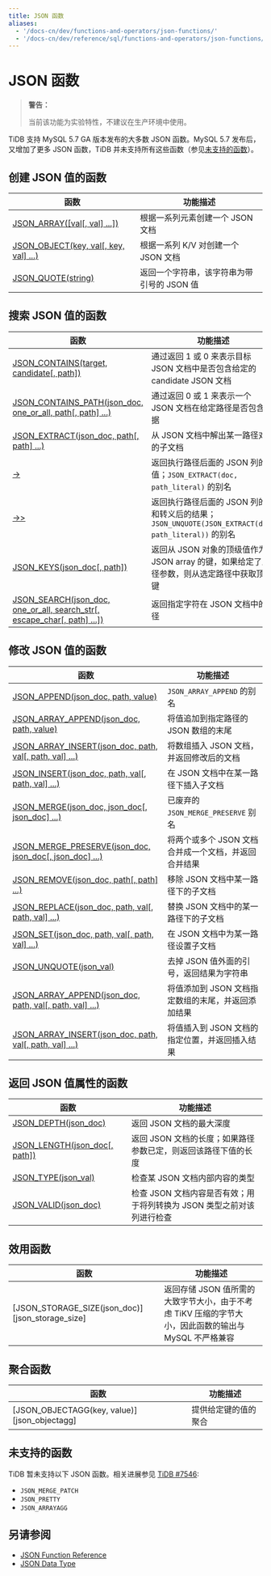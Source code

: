 ```yaml
---
title: JSON 函数
aliases:
  - '/docs-cn/dev/functions-and-operators/json-functions/'
  - '/docs-cn/dev/reference/sql/functions-and-operators/json-functions/'
---
```


# JSON 函数

> **警告：**
> 
> 当前该功能为实验特性，不建议在生产环境中使用。

TiDB 支持 MySQL 5.7 GA 版本发布的大多数 JSON 函数。MySQL 5.7 发布后，又增加了更多 JSON 函数，TiDB 并未支持所有这些函数（参见[未支持的函数](#未支持的函数)）。

## 创建 JSON 值的函数

| 函数                                                   | 功能描述                     |
| ---------------------------------------------------- | ------------------------ |
| [JSON_ARRAY([val[, val] ...])][json_array]           | 根据一系列元素创建一个 JSON 文档      |
| [JSON_OBJECT(key, val[, key, val] ...)][json_object] | 根据一系列 K/V 对创建一个 JSON 文档  |
| [JSON_QUOTE(string)][json_quote]                     | 返回一个字符串，该字符串为带引号的 JSON 值 |

## 搜索 JSON 值的函数

| 函数                                                                                            | 功能描述                                                                           |
| --------------------------------------------------------------------------------------------- | ------------------------------------------------------------------------------ |
| [JSON_CONTAINS(target, candidate[, path])][json_contains]                                     | 通过返回 1 或 0 来表示目标 JSON 文档中是否包含给定的 candidate JSON 文档                             |
| [JSON_CONTAINS_PATH(json_doc, one_or_all, path[, path] ...)][json_contains_path]          | 通过返回 0 或 1 来表示一个 JSON 文档在给定路径是否包含数据                                            |
| [JSON_EXTRACT(json_doc, path[, path] ...)][json_extract]                                    | 从 JSON 文档中解出某一路径对应的子文档                                                         |
| [->][json_short_extract]                                                                      | 返回执行路径后面的 JSON 列的值；`JSON_EXTRACT(doc, path_literal)` 的别名                       |
| [->>][json_short_extract_unquote]                                                             | 返回执行路径后面的 JSON 列的值和转义后的结果； `JSON_UNQUOTE(JSON_EXTRACT(doc, path_literal))` 的别名 |
| [JSON_KEYS(json_doc[, path])][json_keys]                                                    | 返回从 JSON 对象的顶级值作为 JSON array 的键，如果给定了路径参数，则从选定路径中获取顶级键                         |
| [JSON_SEARCH(json_doc, one_or_all, search_str[, escape_char[, path] ...])][json_search] | 返回指定字符在 JSON 文档中的路径                                                            |

## 修改 JSON 值的函数

| 函数                                                                                 | 功能描述                          |
| ---------------------------------------------------------------------------------- | ----------------------------- |
| [JSON_APPEND(json_doc, path, value)][json_append]                                | `JSON_ARRAY_APPEND` 的别名       |
| [JSON_ARRAY_APPEND(json_doc, path, value)][json_array_append]                    | 将值追加到指定路径的 JSON 数组的末尾         |
| [JSON_ARRAY_INSERT(json_doc, path, val[, path, val] ...)][json_array_insert]     | 将数组插入 JSON 文档，并返回修改后的文档       |
| [JSON_INSERT(json_doc, path, val[, path, val] ...)][json_insert]                 | 在 JSON 文档中在某一路径下插入子文档         |
| [JSON_MERGE(json_doc, json_doc[, json_doc] ...)][json_merge]                   | 已废弃的 `JSON_MERGE_PRESERVE` 别名 |
| [JSON_MERGE_PRESERVE(json_doc, json_doc[, json_doc] ...)][json_merge_preserve] | 将两个或多个 JSON 文档合并成一个文档，并返回合并结果 |
| [JSON_REMOVE(json_doc, path[, path] ...)][json_remove]                           | 移除 JSON 文档中某一路径下的子文档          |
| [JSON_REPLACE(json_doc, path, val[, path, val] ...)][json_replace]               | 替换 JSON 文档中的某一路径下的子文档         |
| [JSON_SET(json_doc, path, val[, path, val] ...)][json_set]                       | 在 JSON 文档中为某一路径设置子文档          |
| [JSON_UNQUOTE(json_val)][json_unquote]                                           | 去掉 JSON 值外面的引号，返回结果为字符串       |
| [JSON_ARRAY_APPEND(json_doc, path, val[, path, val] ...)][json_array_append]     | 将值添加到 JSON 文档指定数组的末尾，并返回添加结果  |
| [JSON_ARRAY_INSERT(json_doc, path, val[, path, val] ...)][json_array_insert]     | 将值插入到 JSON 文档的指定位置，并返回插入结果    |

## 返回 JSON 值属性的函数

| 函数                                             | 功能描述                                      |
| ---------------------------------------------- | ----------------------------------------- |
| [JSON_DEPTH(json_doc)][json_depth]           | 返回 JSON 文档的最大深度                           |
| [JSON_LENGTH(json_doc[, path])][json_length] | 返回 JSON 文档的长度；如果路径参数已定，则返回该路径下值的长度        |
| [JSON_TYPE(json_val)][json_type]             | 检查某 JSON 文档内部内容的类型                        |
| [JSON_VALID(json_doc)][json_valid]           | 检查 JSON 文档内容是否有效；用于将列转换为 JSON 类型之前对该列进行检查 |

## 效用函数

| 函数                                                       | 功能描述                                                         |
| -------------------------------------------------------- | ------------------------------------------------------------ |
| \[JSON_STORAGE_SIZE(json_doc)\]\[json_storage_size\] | 返回存储 JSON 值所需的大致字节大小，由于不考虑 TiKV 压缩的字节大小，因此函数的输出与 MySQL 不严格兼容 |

## 聚合函数

| 函数                                                 | 功能描述       |
| -------------------------------------------------- | ---------- |
| \[JSON_OBJECTAGG(key, value)\]\[json_objectagg\] | 提供给定键的值的聚合 |

## 未支持的函数

TiDB 暂未支持以下 JSON 函数。相关进展参见 [TiDB #7546](https://github.com/pingcap/tidb/issues/7546):

* `JSON_MERGE_PATCH`
* `JSON_PRETTY`
* `JSON_ARRAYAGG`

## 另请参阅

* [JSON Function Reference](https://dev.mysql.com/doc/refman/5.7/en/json-function-reference.html)
* [JSON Data Type](/data-type-json.md)

[json_extract]: https://dev.mysql.com/doc/refman/5.7/en/json-search-functions.html#function_json-extract
[json_short_extract]: https://dev.mysql.com/doc/refman/5.7/en/json-search-functions.html#operator_json-column-path
[json_short_extract_unquote]: https://dev.mysql.com/doc/refman/5.7/en/json-search-functions.html#operator_json-inline-path
[json_unquote]: https://dev.mysql.com/doc/refman/5.7/en/json-modification-functions.html#function_json-unquote
[json_type]: https://dev.mysql.com/doc/refman/5.7/en/json-attribute-functions.html#function_json-type
[json_set]: https://dev.mysql.com/doc/refman/5.7/en/json-modification-functions.html#function_json-set
[json_insert]: https://dev.mysql.com/doc/refman/5.7/en/json-modification-functions.html#function_json-insert
[json_replace]: https://dev.mysql.com/doc/refman/5.7/en/json-modification-functions.html#function_json-replace
[json_remove]: https://dev.mysql.com/doc/refman/5.7/en/json-modification-functions.html#function_json-remove
[json_merge]: https://dev.mysql.com/doc/refman/5.7/en/json-modification-functions.html#function_json-merge
[json_merge_preserve]: https://dev.mysql.com/doc/refman/5.7/en/json-modification-functions.html#function_json-merge-preserve
[json_object]: https://dev.mysql.com/doc/refman/5.7/en/json-creation-functions.html#function_json-object
[json_array]: https://dev.mysql.com/doc/refman/5.7/en/json-creation-functions.html#function_json-array
[json_keys]: https://dev.mysql.com/doc/refman/5.7/en/json-search-functions.html#function_json-keys
[json_length]: https://dev.mysql.com/doc/refman/5.7/en/json-attribute-functions.html#function_json-length
[json_valid]: https://dev.mysql.com/doc/refman/5.7/en/json-attribute-functions.html#function_json-valid
[json_quote]: https://dev.mysql.com/doc/refman/5.7/en/json-creation-functions.html#function_json-quote
[json_contains]: https://dev.mysql.com/doc/refman/5.7/en/json-search-functions.html#function_json-contains
[json_contains_path]: https://dev.mysql.com/doc/refman/5.7/en/json-search-functions.html#function_json-contains-path
[json_depth]: https://dev.mysql.com/doc/refman/5.7/en/json-attribute-functions.html#function_json-depth
[json_search]: https://dev.mysql.com/doc/refman/5.7/en/json-search-functions.html#function_json-search
[json_append]: https://dev.mysql.com/doc/refman/5.7/en/json-modification-functions.html#function_json-append
[json_array_append]: https://dev.mysql.com/doc/refman/5.7/en/json-modification-functions.html#function_json-array-append
[json_array_append]: https://dev.mysql.com/doc/refman/5.7/en/json-modification-functions.html#function_json-array-append
[json_array_insert]: https://dev.mysql.com/doc/refman/5.7/en/json-modification-functions.html#function_json-array-insert
